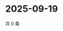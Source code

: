 # 2025-09-19

共 0 条

<!-- BEGIN ZHIHUQUESTIONS -->
<!-- 最后更新时间 Fri Sep 19 2025 21:21:01 GMT+0800 (China Standard Time) -->

<!-- END ZHIHUQUESTIONS -->
